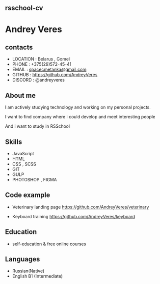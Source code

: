 ## rsschool-cv
# Andrey Veres

## contacts 
* LOCATION : Belarus , Gomel
* PHONE : +375(29)572-45-41
* EMAIL : spacecmetanka@gmail.com
* GITHUB : https://github.com/AndreyVeres
* DISCORD : @andreyveres

## About me
<p>I am actively studying technology and working on my personal projects. </p>
<p>I want to find company where i could develop and meet interesting people</p>
<p>And i want to study in RSSchool</p>

## Skills
* JavaScript
* HTML
* CSS , SCSS
* GIT
* GULP
* PHOTOSHOP , FIGMA

## Code example 
* Veterinary landing page
https://github.com/AndreyVeres/veterinary

* Keyboard training https://github.com/AndreyVeres/keyboard

## Education 
* self-education & free online courses

## Languages 
* Russian(Native)
* English B1 (Intermediate)
